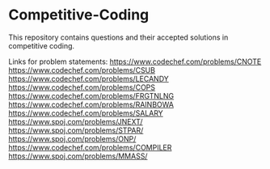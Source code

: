 # Competitive-Coding
This repository contains questions and their accepted solutions in competitive coding.


Links for problem statements:
https://www.codechef.com/problems/CNOTE
https://www.codechef.com/problems/CSUB    
https://www.codechef.com/problems/LECANDY 
https://www.codechef.com/problems/COPS   
https://www.codechef.com/problems/FRGTNLNG  
https://www.codechef.com/problems/RAINBOWA  
https://www.codechef.com/problems/SALARY
https://www.spoj.com/problems/JNEXT/
https://www.spoj.com/problems/STPAR/
https://www.spoj.com/problems/ONP/
https://www.codechef.com/problems/COMPILER
https://www.spoj.com/problems/MMASS/
